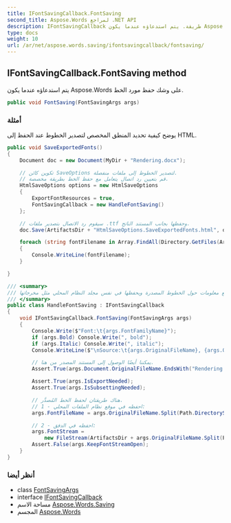 ```yaml
---
title: IFontSavingCallback.FontSaving
second_title: Aspose.Words لمراجع .NET API
description: IFontSavingCallback طريقة. يتم استدعاؤه عندما يكون Aspose.Words على وشك حفظ مورد الخط.
type: docs
weight: 10
url: /ar/net/aspose.words.saving/ifontsavingcallback/fontsaving/
---
```

## IFontSavingCallback.FontSaving method

يتم استدعاؤه عندما يكون Aspose.Words على وشك حفظ مورد الخط.

```csharp
public void FontSaving(FontSavingArgs args)
```

### أمثلة

يوضح كيفية تحديد المنطق المخصص لتصدير الخطوط عند الحفظ إلى HTML.

```csharp
public void SaveExportedFonts()
{
    Document doc = new Document(MyDir + "Rendering.docx");

    // تكوين كائن SaveOptions لتصدير الخطوط إلى ملفات منفصلة.
    // قم بتعيين رد اتصال يتعامل مع حفظ الخط بطريقة مخصصة.
    HtmlSaveOptions options = new HtmlSaveOptions
    {
        ExportFontResources = true,
        FontSavingCallback = new HandleFontSaving()
    };

    // سيقوم رد الاتصال بتصدير ملفات .ttf وحفظها بجانب المستند الناتج.
    doc.Save(ArtifactsDir + "HtmlSaveOptions.SaveExportedFonts.html", options);

    foreach (string fontFilename in Array.FindAll(Directory.GetFiles(ArtifactsDir), s => s.EndsWith(".ttf")))
    {
        Console.WriteLine(fontFilename);
    }

}

/// <summary>
/// يطبع معلومات حول الخطوط المصدرة ويحفظها في نفس مجلد النظام المحلي مثل مخرجاتها .html.
/// </summary>
public class HandleFontSaving : IFontSavingCallback
{
    void IFontSavingCallback.FontSaving(FontSavingArgs args)
    {
        Console.Write($"Font:\t{args.FontFamilyName}");
        if (args.Bold) Console.Write(", bold");
        if (args.Italic) Console.Write(", italic");
        Console.WriteLine($"\nSource:\t{args.OriginalFileName}, {args.OriginalFileSize} bytes\n");

        // يمكننا أيضًا الوصول إلى المستند المصدر من هنا.
        Assert.True(args.Document.OriginalFileName.EndsWith("Rendering.docx"));

        Assert.True(args.IsExportNeeded);
        Assert.True(args.IsSubsettingNeeded);

        // هناك طريقتان لحفظ الخط المُصدَّر.
        // 1 - احفظه في موقع نظام الملفات المحلي:
        args.FontFileName = args.OriginalFileName.Split(Path.DirectorySeparatorChar).Last();

        // 2 - احفظه في الدفق:
        args.FontStream =
            new FileStream(ArtifactsDir + args.OriginalFileName.Split(Path.DirectorySeparatorChar).Last(), FileMode.Create);
        Assert.False(args.KeepFontStreamOpen);
    }
}
```

### أنظر أيضا

* class [FontSavingArgs](../../fontsavingargs/)
* interface [IFontSavingCallback](../)
* مساحة الاسم [Aspose.Words.Saving](../../ifontsavingcallback/)
* المجسم [Aspose.Words](../../../)


